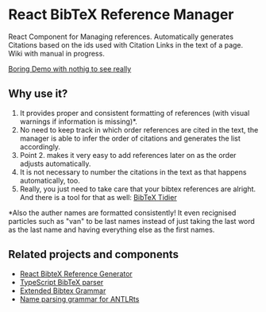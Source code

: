 # React BibTeX Reference Manager
React Component for Managing references. Automatically generates Citations based on the ids used with Citation Links in the text of a page. 
Wiki with manual in progress. 

[Boring Demo with nothig to see really](https://liliana-sanfilippo.github.io/react-bibtex-reference-manager/)

## Why use it? 

1. It provides proper and consistent formatting of references (with visual warnings if information is missing)*.
2. No need to keep track in which order references are cited in the text, the manager is able to infer the order of citations and generates the list accordingly.
3. Point 2. makes it very easy to add references later on as the order adjusts automatically.
4. It is not necessary to number the citations in the text as that happens automatically, too.
5. Really, you just need to take care that your bibtex references are alright. And there is a tool for that as well: [BibTeX Tidier](https://liliana-sanfilippo.github.io/bibtex-tidy/index.html)

*Also the auther names are formatted consistently! It even recignised particles such as "van" to be last names instead of just taking the last word as the last name and having everything else as the first names.


## Related projects and components

- [React BibteX Reference Generator](https://github.com/liliana-sanfilippo/react-bibtex-reference-generator)
- [TypeScript BibTeX parser](https://github.com/liliana-sanfilippo/bibtex-ts-parser)
- [Extended Bibtex Grammar](https://github.com/liliana-sanfilippo/Extended-BibTeX-Grammar)
- [Name parsing grammar for ANTLRts](https://github.com/liliana-sanfilippo/author-name-parser)
